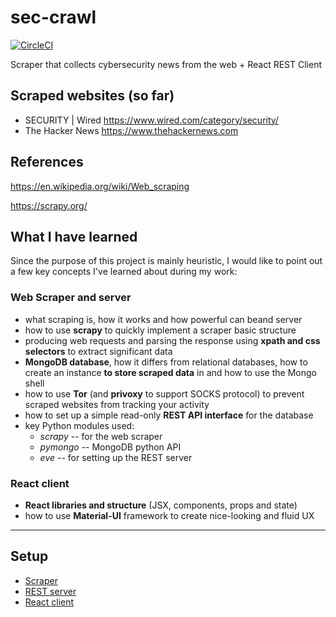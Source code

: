 # sec-crawl
[![CircleCI](https://circleci.com/gh/bobctr/sec-crawl.svg?style=svg)](https://circleci.com/gh/bobctr/sec-crawl)

Scraper that collects cybersecurity news from the web + React REST Client 

## Scraped websites (so far)
  - SECURITY | Wired https://www.wired.com/category/security/
  - The Hacker News https://www.thehackernews.com

## References
https://en.wikipedia.org/wiki/Web_scraping

https://scrapy.org/

## What I have learned
Since the purpose of this project is mainly heuristic, I would like to point out a few key concepts I've learned about during my work:

### Web Scraper and server
  - what scraping is, how it works and how powerful can beand server
  - how to use **scrapy** to quickly implement a scraper basic structure
  - producing web requests and parsing the response using **xpath and css selectors** to extract significant data
  - **MongoDB database**, how it differs from relational databases, how to create an instance **to store scraped data** in and how to use the Mongo shell
  - how to use **Tor** (and **privoxy** to support SOCKS protocol) to prevent scraped websites from tracking your activity
  - how to set up a simple read-only **REST API interface** for the database
  - key Python modules used:
     * _scrapy_  -- for the web scraper
     * _pymongo_ -- MongoDB python API
     * _eve_     -- for setting up the REST server

### React client
  - **React libraries and structure** (JSX, components, props and state)
  - how to use **Material-UI** framework to create nice-looking and fluid UX 


----------------------------------------------------------------


## Setup

- [Scraper](seccrawl)
- [REST server](server)
- [React client](sec-crawl-react)